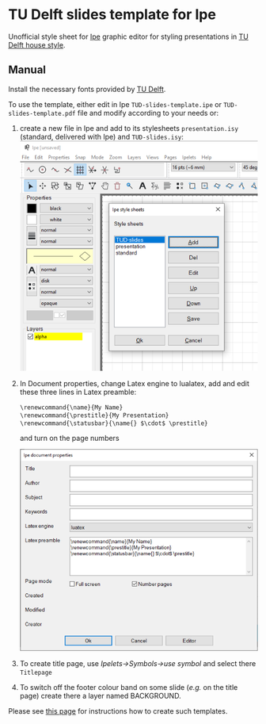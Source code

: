 # TU Delft slides template for Ipe
Unofficial style sheet for [Ipe](https://ipe.otfried.org/) graphic editor for styling presentations in [TU Delft house style](https://www.tudelft.nl/huisstijl).

## Manual

Install the necessary fonts provided by [TU Delft](https://www.tudelft.nl/huisstijl/bouwstenen/typografie). 

To use the template, either edit in Ipe `TUD-slides-template.ipe` or `TUD-slides-template.pdf` file and modify according to your needs or:

1. create a new file in Ipe and add to its stylesheets `presentation.isy` (standard, delivered with Ipe) and `TUD-slides.isy`:
   ![](image-20211229131753589.png)

2. In Document properties, change Latex engine to lualatex, add and edit these three lines in Latex preamble:

   ```
   \renewcommand{\name}{My Name}
   \renewcommand{\prestitle}{My Presentation}
   \renewcommand{\statusbar}{\name{} $\cdot$ \prestitle}
   ```

   and turn on the page numbers

   ![image-20211229132207668](image-20211229132207668.png)

3. To create title page, use *Ipelets->Symbols->use symbol* and select there `Titlepage`
4. To switch off the footer colour band on some slide (*e.g.* on the title page) create there a layer named BACKGROUND.

Please see [this page](https://olejorik.github.io/post/ipe_presentation_template/) for instructions how to create such templates.
